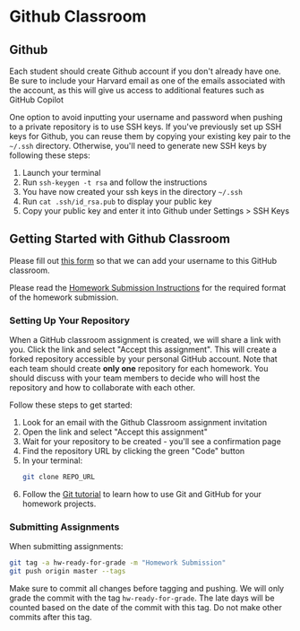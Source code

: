 # Github Classroom 

## Github 

Each student should create Github account if you don't already have one. Be sure to include your Harvard email as one of the emails associated with the account, as this will give us access to additional features such as GitHub Copilot


One option to avoid inputting your username and password when pushing to a private repository is to use SSH keys. If you've previously set up SSH keys for Github, you can reuse them by copying your existing key pair to the `~/.ssh` directory. Otherwise, you'll need to generate new SSH keys by following these steps:

1. Launch your terminal
2. Run `ssh-keygen -t rsa` and follow the instructions
3. You have now created your ssh keys in the directory `~/.ssh`
4. Run `cat .ssh/id_rsa.pub` to display your public key
5. Copy your public key and enter it into Github under Settings > SSH Keys



## Getting Started with Github Classroom

Please fill out [this form](https://docs.google.com/forms/d/e/1FAIpQLSevzi4x0q_jwUyWH6euwSLc-B0qOkIFzZiAh1dVVQCnOO3inQ/viewform?usp=sharing) so that we can add your username to this GitHub classroom. 

Please read the [Homework Submission Instructions](../chapter_syllabus/syllabus.md#homework-submission-guidelines) for the required format of the homework submission.


### Setting Up Your Repository

When a GitHub classroom assignment is created, we will share a link with you. Click the link and select "Accept this assignment". This will create a forked repository accessible by your personal GitHub account. Note that each team should create **only one** repository for each homework. You should discuss with your team members to decide who will host the repository and how to collaborate with each other.

Follow these steps to get started:

1. Look for an email with the Github Classroom assignment invitation
2. Open the link and select "Accept this assignment" 
3. Wait for your repository to be created - you'll see a confirmation page
4. Find the repository URL by clicking the green "Code" button
5. In your terminal:
   ```bash
   git clone REPO_URL
   ```
6. Follow the [Git tutorial](../chapter_workflow/git.md) to learn how to use Git and GitHub for your homework projects.

### Submitting Assignments

When submitting assignments:

   ```bash 
   git tag -a hw-ready-for-grade -m "Homework Submission"
   git push origin master --tags
   ```

Make sure to commit all changes before tagging and pushing. We will only grade the commit with the tag `hw-ready-for-grade`. The late days will be counted based on the date of the commit with this tag. Do not make other commits after this tag.
